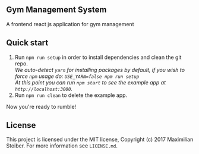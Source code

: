 ## Gym Management System

A frontend react js application for gym management

## Quick start

1. Run `npm run setup` in order to install dependencies and clean the git repo.<br />
   *We auto-detect `yarn` for installing packages by default, if you wish to force `npm` usage do: `USE_YARN=false npm run setup`*<br />
   *At this point you can run `npm start` to see the example app at `http://localhost:3000`.*
2. Run `npm run clean` to delete the example app.

Now you're ready to rumble!

## License

This project is licensed under the MIT license, Copyright (c) 2017 Maximilian
Stoiber. For more information see `LICENSE.md`.
